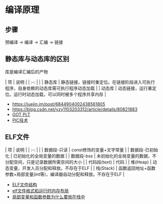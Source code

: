 # 编译原理
## 步骤
预编译 -> 编译 -> 汇编 -> 链接

## 静态库与动态库的区别
库是编译汇编后的产物

| 项 | 说明 |
| :-: |  |
| 静态库 | 静态链接，链接时重定位。在链接阶段进入可执行程序，自身依赖的动态库需可执行程序动态加载 |
| 动态库 | 动态链接，运行重定位。运行时动态加载，可以同时被多个程序共享内存 |

* https://juejin.im/post/6844904002438561805
* https://blog.csdn.net/yzy1103203312/article/details/80821883
* [GOT PLT](https://blog.csdn.net/u011987514/article/details/67716639)
* [PIC技术](https://blog.csdn.net/loushuai/article/details/50493603)

## ELF文件
| 项 | 说明 |
| :-: |  |
| 数据段-只读 | const修饰的变量+文字常量 |
| 数据段-已初始化 | 已初始化的全局变量的数据 |
| 数据段-bss | 未初始化的全局变量的数据，不分配空间，只是记录数据所需空间的大小 |
| 代码段(text) | 代码 |
| 堆(Heap) | 动态变量，开发人员分配和释放。不存在于ELF |
| 栈(Stack) | 函数返回地址+函数参数+局部变量(int等)，编译器自动分配和释放。不存在于ELF |

* [ELF文件结构](http://chuquan.me/2018/05/21/elf-introduce/)
* [elf文件格式和运行时内存布局](http://blog.sina.com.cn/s/blog_4ed962ae01013vhr.html)
* [局部变量和函数参数为什么要放在栈中](https://www.jianshu.com/p/ac325bd601f8)

